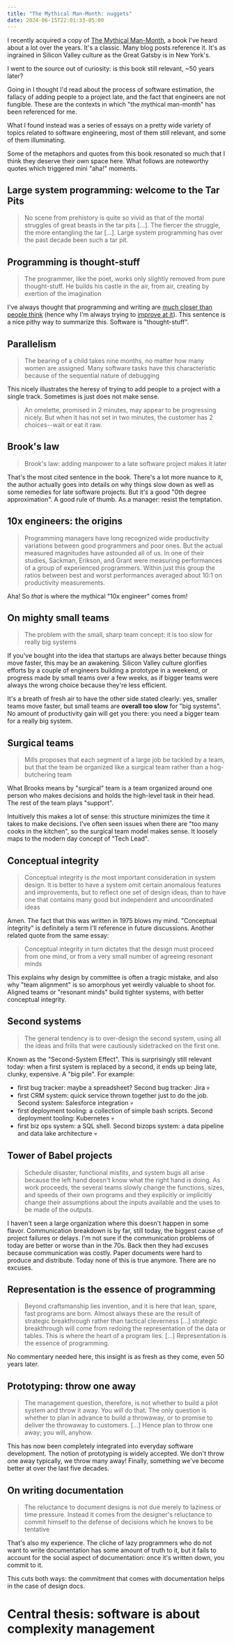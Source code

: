 ```yaml
---
title: "The Mythical Man-Month: nuggets"
date: 2024-06-15T22:01:33-05:00
---
```


I recently acquired a copy of [The Mythical Man-Month](https://www.amazon.com/Mythical-Man-Month-Software-Engineering-Anniversary/dp/0201835959), a book I've heard about a lot over the years. It's a classic. Many blog posts reference it. It's as ingrained in Silicon Valley culture as the Great Gatsby is in New York's.

I went to the source out of curiosity: is this book still relevant, ~50 years later?

Going in I thought I'd read about the process of software estimation, the fallacy of adding people to a project late, and the fact that engineers are not fungible. These are the contexts in which "the mythical man-month" has been referenced for me.

What I found instead was a series of essays on a pretty wide variety of topics related to software engineering, most of them still relevant, and some of them illuminating.

Some of the metaphors and quotes from this book resonated so much that I think they deserve their own space here. What follows are noteworthy quotes which triggered mini "aha!" moments.

## Large system programming: welcome to the Tar Pits

> No scene from prehistory is quite so vivid as that of the mortal struggles of great beasts in the tar pits [...]. The fiercer the struggle, the more entangling the tar [...]. Large system programming has over the past decade been such a tar pit.

## Programming is thought-stuff

> The programmer, like the poet, works only slightly removed from pure thought-stuff. He builds his castle in the air, from air, creating by exertion of the imagination

I've always thought that programming and writing are [much closer than people think](https://twitter.com/arnaudbrousseau/status/1784303394024304743) (hence why I'm always trying to [improve at it](notes/improving-as-a-technical-writer.html)). This sentence is a nice pithy way to summarize this. Software is "thought-stuff".

## Parallelism

> The bearing of a child takes nine months, no matter how many women are assigned. Many software tasks have this characteristic because of the sequential nature of debugging

This nicely illustrates the heresy of trying to add people to a project with a single track. Sometimes is just does not make sense.

> An omelette, promised in 2 minutes, may appear to be progressing nicely. But when it has not set in two minutes, the customer has 2 choices--wait or eat it raw.

## Brook's law

> Brook's law: adding manpower to a late software project makes it later

That's the most cited sentence in the book. There's a lot more nuance to it, the author actually goes into details on why things slow down as well as some remedies for late software projects. But it's a good "0th degree approximation". A good rule of thumb. As a manager: resist the temptation.

## 10x engineers: the origins

> Programming managers have long recognized wide productivity variations between good programmers and poor ones. But the actual measured magnitudes have astounded all of us. In one of their studies, Sackman, Erikson, and Grant were measuring performances of a group of experienced programmers. Within just this group the ratios between best and worst performances averaged about 10:1 on productivity measurements.

Aha! So _that_ is where the mythical "10x engineer" comes from!

## On mighty small teams

> The problem with the small, sharp team concept: it is too slow for really big systems

If you've bought into the idea that startups are always better because things move faster, this may be an awakening. Silicon Valley culture glorifies efforts by a couple of engineers building a prototype in a weekend, or progress made by small teams over a few weeks, as if bigger teams were always the wrong choice because they're less efficient.

It's a breath of fresh air to have the other side stated clearly: yes, smaller teams move faster, but small teams are **overall too slow** for "big systems". No amount of productivity gain will get you there: you need a bigger team for a really big system.

## Surgical teams

> Mills proposes that each segment of a large job be tackled by a team, but that the team be organized like a surgical team rather than a hog-butchering team

What Brooks means by "surgical" team is a team organized around one person who makes decisions and holds the high-level task in their head. The rest of the team plays "support".

Intuitively this makes a lot of sense: this structure minimizes the time it takes to make decisions. I've often seen issues when there are "too many cooks in the kitchen", so the surgical team model makes sense. It loosely maps to the modern day concept of "Tech Lead".

## Conceptual integrity

> Conceptual integrity is _the_ most important consideration in system design. It is better to have a system omit certain anomalous features and improvements, but to reflect one set of design ideas, than to have one that contains many good but independent and uncoordinated ideas

Amen. The fact that this was written in 1975 blows my mind. "Conceptual integrity" is definitely a term I'll reference in future discussions. Another related quote from the same essay:

> Conceptual integrity in turn dictates that the design must proceed from one mind, or from a very small number of agreeing resonant minds

This explains why design by committee is often a tragic mistake, and also why "team alignment" is so amorphous yet weirdly valuable to shoot for. Aligned teams or "resonant minds" build tighter systems, with better conceptual integrity.

## Second systems

> The general tendency is to over-design the second system, using all the ideas and frills that were cautiously sidetracked on the first one.

Known as the "Second-System Effect". This is surprisingly still relevant today: when a first system is replaced by a second, it ends up being late, clunky, expensive. A "big pile". For example:
* first bug tracker: maybe a spreadsheet? Second bug tracker: Jira 💀
* first CRM system: quick service thrown together just to do the job. Second system: Salesforce integration 💀
* first deployment tooling: a collection of simple bash scripts. Second deployment tooling: Kubernetes 💀
* first biz ops system: a SQL shell. Second bizops system: a data pipeline and data lake architecture 💀

## Tower of Babel projects

> Schedule disaster, functional misfits, and system bugs all arise because the left hand doesn't know what the right hand is doing. As work proceeds, the several teams slowly change the functions, sizes, and speeds of their own programs and they explicitly or implicitly change their assumptions about the inputs available and the uses to be made of the outputs.

I haven't seen a large organization where this doesn't happen in some flavor. Communication breakdown is by far, still today, the biggest cause of project failures or delays. I'm not sure if the communication problems of today are better or worse than in the 70s. Back then they had excuses because communication was costly. Paper documents were hard to produce and distribute. Today none of this is true anymore. There are no excuses.

## Representation is the essence of programming

> Beyond craftsmanship lies invention, and it is here that lean, spare, fast programs are born. Almost always these are the result of strategic breakthrough rather than tactical cleverness [...] strategic breakthrough will come from redoing the representation of the data or tables. This is where the heart of a program lies. [...] Representation _is_ the essence of programming.

No commentary needed here, this insight is as fresh as they come, even 50 years later.

## Prototyping: throw one away

> The management question, therefore, is not whether to build a pilot system and throw it away. You _will_ do that. The only question is whether to plan in advance to build a throwaway, or to promise to deliver the throwaway to customers. [...] Hence plan to throw one away; you will, anyhow.

This has now been completely integrated into everyday software development. The notion of prototyping is widely accepted. We don't throw one away typically, we throw many away! Finally, something we've become better at over the last five decades.

## On writing documentation

> The reluctance to document designs is not due merely to laziness or time pressure. Instead it comes from the designer's reluctance to commit himself to the defense of decisions which he knows to be tentative

That's also my experience. The cliche of lazy programmers who do not want to write documentation has some amount of truth to it, but it fails to account for the social aspect of documentation: once it's written down, you commit to it.

This cuts both ways: the commitment that comes with documentation helps in the case of design docs.

# Central thesis: software is about complexity management
